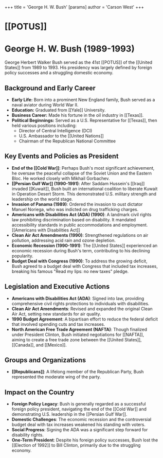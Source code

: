 +++
 title = 'George H. W. Bush'
[params]
	author = 'Carson West'
+++
# [[POTUS]]
# George H. W. Bush (1989-1993)

George Herbert Walker Bush served as the 41st [[POTUS]] of the [[United States]] from 1989 to 1993. His presidency was largely defined by foreign policy successes and a struggling domestic economy.

## Background and Early Career

*   **Early Life:** Born into a prominent New England family, Bush served as a naval aviator during World War II.
*   **Education:** Graduated from [[Yale]] University.
*   **Business Career:** Made his fortune in the oil industry in [[Texas]].
*   **Political Beginnings:** Served as a U.S. Representative for [[Texas]], then held various positions including:
    *   Director of Central Intelligence (DCI)
    *   U.S. Ambassador to the [[United Nations]]
    *   Chairman of the Republican National Committee

## Key Events and Policies as President

*   **End of the [[Cold War]]**: Perhaps Bush's most significant achievement, he oversaw the peaceful collapse of the Soviet Union and the Eastern Bloc. He worked closely with Mikhail Gorbachev.
*   **[[Persian Gulf War]] (1990-1991)**: After Saddam Hussein's [[Iraq]] invaded [[Kuwait]], Bush built an international coalition to liberate Kuwait in Operation Desert Storm. This demonstrated U.S. military strength and leadership on the world stage.
*   **Invasion of Panama (1989)**: Ordered the invasion to oust dictator Manuel Noriega, who was indicted on drug trafficking charges.
*   **Americans with Disabilities Act (ADA) (1990)**: A landmark civil rights law prohibiting discrimination based on disability. It mandated accessibility standards in public accommodations and employment. [[Americans with Disabilities Act]]
*   **Clean Air Act Amendments (1990)**: Strengthened regulations on air pollution, addressing acid rain and ozone depletion.
*   **Economic Recession (1990-1991)**: The [[United States]] experienced an economic recession during Bush's term, contributing to his declining popularity.
*   **Budget Deal with Congress (1990)**: To address the growing deficit, Bush agreed to a budget deal with Congress that included tax increases, breaking his famous "Read my lips: no new taxes" pledge.

## Legislation and Executive Actions

*   **Americans with Disabilities Act (ADA)**:  Signed into law, providing comprehensive civil rights protections to individuals with disabilities.
*   **Clean Air Act Amendments**: Revised and expanded the original Clean Air Act, setting new standards for air quality.
*    **1990 Budget Agreement**: A bipartisan effort to reduce the federal deficit that involved spending cuts and tax increases.
*   **North American Free Trade Agreement (NAFTA)**: Though finalized under President Clinton, Bush initiated negotiations for [[NAFTA]], aiming to create a free trade zone between the [[United States]], [[Canada]], and [[Mexico]].

## Groups and Organizations

*   **[[Republicans]]**: A lifelong member of the Republican Party, Bush represented the moderate wing of the party.

## Impact on the Country

*   **Foreign Policy Legacy**: Bush is generally regarded as a successful foreign policy president, navigating the end of the [[Cold War]] and demonstrating U.S. leadership in the [[Persian Gulf War]].
*   **Domestic Challenges**: The economic recession and the controversial budget deal with tax increases weakened his standing with voters.
*   **Social Progress**: Signing the ADA was a significant step forward for disability rights.
*   **One-Term President**: Despite his foreign policy successes, Bush lost the [[Election of 1992]] to Bill Clinton, primarily due to the struggling economy.
